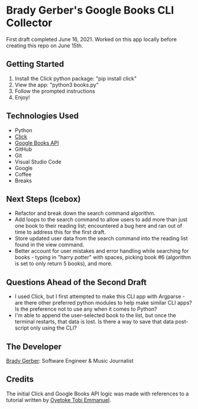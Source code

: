 # Brady Gerber's Google Books CLI Collector

First draft completed June 16, 2021. Worked on this app locally before creating this repo on June 15th.

## Getting Started

1. Install the Click python package: "pip install click"
2. View the app: "python3 books.py"
3. Follow the prompted instructions
4. Enjoy!

## Technologies Used

- Python
- [Click](https://click.palletsprojects.com/en/8.0.x/)
- [Google Books API](https://developers.google.com/books/docs/v1/getting_started)
- GitHub
- Git
- Visual Studio Code
- Google
- Coffee
- Breaks

## Next Steps (Icebox)

- Refactor and break down the search command algorithm.
- Add loops to the search command to allow users to add more than just one book to their reading list; encountered a bug here and ran out of time to address this for the first draft.
- Store updated user data from the search command into the reading list found in the view command.
- Better account for user mistakes and error handling while searching for books - typing in "harry potter" with spaces, picking book #6 (algorithm is set to only return 5 books), and more.

## Questions Ahead of the Second Draft

- I used Click, but I first attempted to make this CLI app with Argparse - are there other preferred python modules to help make similar CLI apps? Is the preference not to use any when it comes to Python?
- I'm able to append the user-selected book to the list, but once the terminal restarts, that data is lost. Is there a way to save that data post-script only using the CLI?

## The Developer

[Brady Gerber](https://github.com/bg-write): Software Engineer & Music Journalist

## Credits

The initial Click and Google Books API logic was made with references to a tutorial written by [Oyetoke Tobi Emmanuel](https://codeburst.io/building-beautiful-command-line-interfaces-with-python-26c7e1bb54df).
